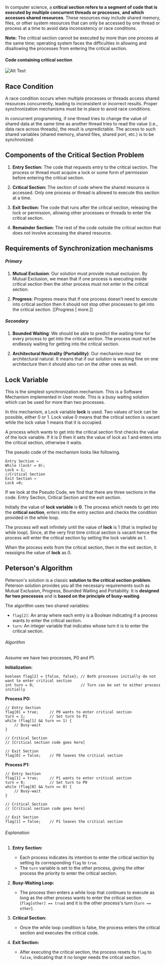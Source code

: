 
In computer science, a **critical section refers to a segment of code that is executed by multiple concurrent threads or processes**, **and which accesses shared resources**. These resources may include shared memory, files, or other system resources that can only be accessed by one thread or process at a time to avoid data inconsistency or race conditions.

**Note:** The critical section cannot be executed by more than one process at the same time; operating system faces the difficulties in allowing and disallowing the processes from entering the critical section.

#### Code containing critical section
![Alt Text](critical-section.png)


## Race Condition
A race condition occurs when multiple processes or threads access shared resources concurrently, leading to inconsistent or incorrect results. Proper synchronization mechanisms must be in place to avoid race conditions.

In concurrent programming, if one thread tries to change the value of shared data at the same time as another thread tries to read the value (i.e., data race across threads), the result is unpredictable. The access to such shared variables (shared memory, shared files, shared port, etc.) is to be synchronized.


## Components of the Critical Section Problem

1. **Entry Section:** The code that requests entry to the critical section. The process or thread must acquire a lock or some form of permission before entering the critical section.

2. **Critical Section:** The section of code where the shared resource is accessed. Only one process or thread is allowed to execute this section at a time.

3. **Exit Section:** The code that runs after the critical section, releasing the lock or permission, allowing other processes or threads to enter the critical section.

4. **Remainder Section:** The rest of the code outside the critical section that does not involve accessing the shared resource.




## Requirements of Synchronization mechanisms

##### Primary

1. **Mutual Exclusion**: Our solution must provide mutual exclusion. By Mutual Exclusion, we mean that if one process is executing inside critical section then the other process must not enter in the critical section.

2. **Progress**: Progress means that if one process doesn't need to execute into critical section then it should not stop other processes to get into the critical section.
   [[Progress | more.]]

##### Secondary

1. **Bounded Waiting**: We should be able to predict the waiting time for every process to get into the critical section. The process must not be endlessly waiting for getting into the critical section.

3. **Architectural Neutrality (Portability)**: Our mechanism must be architectural natural. It means that if our solution is working fine on one architecture then it should also run on the other ones as well.



## Lock Variable

This is the simplest synchronization mechanism. This is a Software Mechanism implemented in User mode. This is a busy waiting solution which can be used for more than two processes.

In this mechanism, a Lock variable **lock** is used. Two values of lock can be possible, either 0 or 1. Lock value 0 means that the critical section is vacant while the lock value 1 means that it is occupied.

A process which wants to get into the critical section first checks the value of the lock variable. If it is 0 then it sets the value of lock as 1 and enters into the critical section, otherwise it waits.

The pseudo code of the mechanism looks like following. 
```
Entry Section →   
While (lock! = 0);   
Lock = 1;  
//Critical Section   
Exit Section →  
Lock =0;
```

If we look at the Pseudo Code, we find that there are three sections in the code. Entry Section, Critical Section and the exit section.

Initially the value of **lock variable** is **0**. The process which needs to get into the **critical section**, enters into the entry section and checks the condition provided in the while loop.

The process will wait infinitely until the value of **lock** is 1 (that is implied by while loop). Since, at the very first time critical section is vacant hence the process will enter the critical section by setting the lock variable as 1.

When the process exits from the critical section, then in the exit section, it reassigns the value of **lock** as 0.



## Peterson's Algorithm

Peterson's solution is a classic **solution to the critical section problem**. Peterson solution provides you all the necessary requirements such as Mutual Exclusion, Progress, Bounded Waiting and Portability. It is **designed for two processes** and is **based on the principle of busy-waiting**.

The algorithm uses two shared variables:

- `flag[2]`: An array where each entry is a Boolean indicating if a process wants to enter the critical section.
- `turn`: An integer variable that indicates whose turn it is to enter the critical section.

###### Algorithm
Assume we have two processes, P0 and P1.

**Initialization:**
```
boolean flag[2] = {false, false}; // Both processes initially do not want to enter critical section
int turn = 0;                     // Turn can be set to either process initially
```

**Process P0:**
```
// Entry Section
flag[0] = true;     // P0 wants to enter critical section
turn = 1;           // Set turn to P1
while (flag[1] && turn == 1) {
    // Busy-wait
}

// Critical Section
// [Critical section code goes here]

// Exit Section
flag[0] = false;    // P0 leaves the critical section
```

**Process P1:**
```
// Entry Section
flag[1] = true;     // P1 wants to enter critical section
turn = 0;           // Set turn to P0
while (flag[0] && turn == 0) {
    // Busy-wait
}

// Critical Section
// [Critical section code goes here]

// Exit Section
flag[1] = false;    // P1 leaves the critical section
```

###### Explanation

1. **Entry Section:**
    - Each process indicates its intention to enter the critical section by setting its corresponding `flag` to `true`.
    - The `turn` variable is set to the other process, giving the other process the priority to enter the critical section.
    
1. **Busy-Waiting Loop:**
    - The process then enters a while loop that continues to execute as long as the other process wants to enter the critical section (`flag[other] == true`) and it is the other process's turn (`turn == other`).
    
1. **Critical Section:**
    - Once the while loop condition is false, the process enters the critical section and executes the critical code.
    
1. **Exit Section:**
    - After executing the critical section, the process resets its `flag` to `false`, indicating that it no longer needs the critical section.
